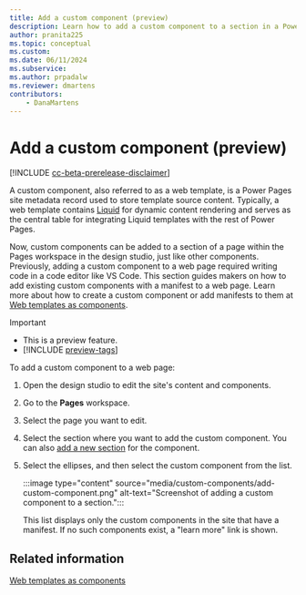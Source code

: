 ```yaml
---
title: Add a custom component (preview)
description: Learn how to add a custom component to a section in a Power Pages site.
author: pranita225
ms.topic: conceptual
ms.custom: 
ms.date: 06/11/2024
ms.subservice:
ms.author: prpadalw
ms.reviewer: dmartens
contributors:
    - DanaMartens
---
```


# Add a custom component (preview)

[!INCLUDE [cc-beta-prerelease-disclaimer](../includes/cc-beta-prerelease-disclaimer.md)]

A custom component, also referred to as a web template, is a Power Pages site metadata record used to store template source content. Typically, a web template contains [Liquid](../configure/liquid-overview.md) for dynamic content rendering and serves as the central table for integrating Liquid templates with the rest of Power Pages.

Now, custom components can be added to a section of a page within the Pages workspace in the design studio, just like other components. Previously, adding a custom component to a web page required writing code in a code editor like VS Code. This section guides makers on how to add existing custom components with a manifest to a web page. Learn more about how to create a custom component or add manifests to them at [Web templates as components](../configure/web-templates-as-components.md).

> [!IMPORTANT]
>
> - This is a preview feature.
> - [!INCLUDE [preview-tags](../includes/cc-preview-features-definition.md)]

To add a custom component to a web page:

1. Open the design studio to edit the site's content and components.
1. Go to the **Pages** workspace.
1. Select the page you want to edit.
1. Select the section where you want to add the custom component. You can also [add a new section](add-sections.md) for the component.
1. Select the ellipses, and then select the custom component from the list.

    :::image type="content" source="media/custom-components/add-custom-component.png" alt-text="Screenshot of adding a custom component to a section.":::

    This list displays only the custom components in the site that have a manifest. If no such components exist, a "learn more" link is shown.

## Related information

[Web templates as components](../configure/web-templates-as-components.md)